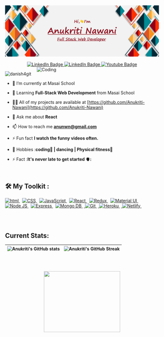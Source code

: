 <!-- Github Banner Section-->
[![Anukriti's GitHub Banner](./assets/GithubBanner.png)](https://harshal-jadhav.github.io/)

<!-- Adding Social Buttons -->
<div id="badges" align="center">
  <a href="https://www.linkedin.com/in/anukriti-nawani-939672232/">
    <img src="https://img.shields.io/badge/Anukriti Nawani-blue?style=for-the-badge&logo=linkedin&logoColor=white" alt="LinkedIn Badge"/>
  </a>
  <a href="mailto:anunwn@gmail.com">
    <img src="https://img.shields.io/badge//Anukriti Nawani-red?style=for-the-badge&logo=gmail&logoColor=white" alt="LinkedIn Badge"/>
  </a>
  <a href="https://github.com/Anukriti-Nawani/Anukriti-Nawani.github.io">
    <img src="https://img.shields.io/badge/My Portfolio-brightgreen?style=for-the-badge&logoColor=red" alt="Youtube Badge"/>
  </a>
  <!-- <a href="https://drive.google.com/file/d/1bQJfOs7pyOy1T3sBEVRlAXDk5RyPHOq-/view?usp=sharing">
    <img src="https://img.shields.io/badge/My Resume-blueviolet?style=for-the-badge&logo=inbox&logoColor=white" alt="Twitter Badge"/>
  </a> -->
</div>


<img align="right" alt="Coding" width="400" src="https://c.tenor.com/PP9v7VIs6R4AAAAd/scaler-create-impact.gif">

<p align="left"> <img src="https://komarev.com/ghpvc/?username=Anukriti-Nawani&label=Profile%20views&color=0e75b6&style=flat" alt="danish4git" /> </p>


- 🔭 I’m currently at Masai School

- 🌱 Learning **Full-Stack Web Development** from Masai School

- 👨‍💻 All of my projects are available at [https://github.com/Anukriti-Nawani](https://github.com/Anukriti-Nawani)

- 💬 Ask me about **React**

- 📫 How to reach me **anunwn@gmail.com**

- ⚡ Fun fact **I watch the funny videos often.**

- 🎯 Hobbies :**coding📕 | dancing | Physical fitness👊**

- ⚡ Fact :**It's never late to get started 🫀:**

</br>
<!-- <h3 align="left">Connect with me:</h3>
<p align="center"> -->



## 🛠 My Toolkit : 

<div>

 <!-- [![My Skills](https://skills.thijs.gg/icons?i=react,js,html,css,git,heroku,MongoDb,nodejs,redux)](https://skills.thijs.gg) -->
<p margin-top="2rem">

   <a href="#"> <img src="https://img.shields.io/badge/HTML-orange?style=for-the-badge&labelColor=black&logo=html5&logoColor=orange" alt="html"/> </a> &nbsp;
   <a href="#"> <img src="https://img.shields.io/badge/CSS-blue?style=for-the-badge&labelColor=black&logo=css3&logoColor=blue" alt="CSS"/> </a> &nbsp;
   <a href="#"> <img src="https://img.shields.io/badge/-Javascript-F0DB4F?style=for-the-badge&labelColor=black&logo=javascript&logoColor=F0DB4F" alt="JavaScript"/> </a> &nbsp;
   <a href="#"> <img src="https://img.shields.io/badge/-React-61DBFB?style=for-the-badge&labelColor=black&logo=react&logoColor=61DBFB" alt="React"/> </a> &nbsp;
   <a href="#"> <img src="https://img.shields.io/badge/-Redux-007acc?style=for-the-badge&labelColor=black&logo=redux&logoColor=007acc" alt="Redux"/> </a> &nbsp;
   <a href="#"> <img src="https://img.shields.io/badge/Material--UI-0081CB?style=for-the-badge&logo=material-ui&logoColor=white" alt="Material UI"/> </a> &nbsp;
   <a href="#"> <img src="https://img.shields.io/badge/-Nodejs-609857?style=for-the-badge&labelColor=black&logo=node.js&logoColor=609857" alt="Node JS"/> </a> &nbsp;
   <a href="#"> <img src="https://img.shields.io/badge/-Express.js-000000?style=for-the-badge&labelColor=black&logo=express&logoColor=2361DAFB" alt="Express"/> </a> &nbsp;
   <a href="#"> <img src="https://img.shields.io/badge/-MongoDB-4EA94B?style=for-the-badge&labelColor=black&logo=mongoDB&logoColor=white" alt="Mongo DB"/> </a> &nbsp;<a href="#"> <img src="https://img.shields.io/badge/Git-F05032?style=for-the-badge&labelColor=black&logo=git&logoColor=white" alt="Git"/> </a> &nbsp;<a href="#"> <img src="https://img.shields.io/badge/Heroku-430098?style=for-the-badge&labelColor=black&logo=heroku&logoColor=white" alt="Heroku"/> </a> &nbsp;<a href="#"> <img src="https://img.shields.io/badge/Netlify-00C7B7?style=for-the-badge&labelColor=black&logo=netlify&logoColor=white" alt="Netlify"/> </a> &nbsp;
  
</p>

<br /><br />
## Current Stats:

| ![Anukriti's GitHub stats](https://github-readme-stats.vercel.app/api?username=Anukriti-Nawani&show_icons=true&theme=dark) | ![Anukriti's GitHub Streak](https://github-readme-streak-stats.herokuapp.com/?user=Anukriti-Nawani&theme=dark) |
| :---: | :---: |

<br /><br />

<p align="center">
  <img width="250" height="200" src="https://math.sun.ac.za/prodinger/thanks.gif">
</p>

</div>